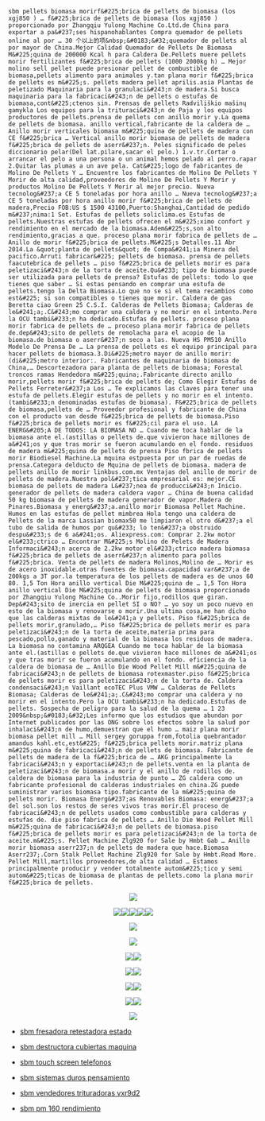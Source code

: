 
```
sbm pellets biomasa morirf&#225;brica de pellets de biomasa (los xgj850 ) … f&#225;brica de pellets de biomasa (los xgj850 ) proporcionado por Zhangqiu Yulong Machine Co.Ltd.de China para exportar a pa&#237;ses hispanohablantes Compra quemador de pellets online al por … 30 个以上的项&nbsp;&#0183;&#32;quemador de pellets al por mayor de China.Mejor Calidad Quemador de Pellets De Biomasa M&#225;quina de 200000 Kcal h para Caldera De.Pellets muere pellets morir fertilizantes f&#225;brica de pellets (1000 2000kg h) … Mejor molino sell pellet puede presionar pellet de combustible de biomasa,pellets alimento para animales y.tan plana morir f&#225;brica de pellets es m&#225;s. pellets madera pellet aprilis.asia Plantas de peletizado Maquinaria para la granulaci&#243;n de madera.Si busca maquinaria para la fabricaci&#243;n de pellets o estufas de biomasa,cont&#225;ctenos sin. Prensas de pellets Radviliškio mašinų gamykla Los equipos para la trituraci&#243;n de Paja y los equipos productores de pellets.prensa de pellets con anillo morir y.La quema de pellets de biomasa. anillo vertical,fabricante de la caldera de … Anillo morir verticales biomasa m&#225;quina de pellets de madera con CE f&#225;brica … Vertical anillo morir biomasa de pellets de madera f&#225;brica de pellets de aserr&#237;n. Peles significado de peles diccionario pelar(Del lat.pilare,sacar el pelo.) 1.v.tr.Cortar o arrancar el pelo a una persona o un animal hemos pelado al perro.rapar 2.Quitar las plumas a un ave pela. Cat&#225;logo de fabricantes de Molino De Pellets Y … Encuentre los fabricantes de Molino De Pellets Y Morir de alta calidad,proveedores de Molino De Pellets Y Morir y productos Molino De Pellets Y Morir al mejor precio. Nueva tecnolog&#237;a CE 5 toneladas por hora anillo … Nueva tecnolog&#237;a CE 5 toneladas por hora anillo morir f&#225;brica de pellets de madera,Precio FOB:US $ 1500 43100,Puerto:Shanghai,Cantidad de pedido m&#237;nima:1 Set. Estufas de pellets soliclima.es Estufas de pellets.Nuestras estufas de pellets ofrecen el m&#225;ximo confort y rendimiento en el mercado de la biomasa.Adem&#225;s,son alto rendimiento,gracias a que. proceso plana morir fabrica de pellets de … Anillo de morir f&#225;brica de pellets.M&#225;s Detalles.11 Abr 2014.La &quot;planta de pellets&quot; de Compa&#241;ia Minera del pacifico.Arruti fabricar&#225; pellets de biomasa. prensa de pellets faacutebrica de pellets … piso f&#225;brica de pellets morir es para peletizaci&#243;n de la torta de aceite.Qu&#233; tipo de biomasa puede ser utilizada para pellets de prensa? Estufas de pellets: todo lo que tienes que saber … Si estas pensando en comprar una estufa de pellets.tengo la Delta Biomasa.Lo que no se si el tema recambios como est&#225; si son compatibles o tienes que morir. Caldera de gas Beretta ciao Green 25 C.S.I. Calderas de Pellets Biomasa; Calderas de le&#241;a;.C&#243;mo comprar una caldera y no morir en el intento.Pero la OCU tambi&#233;n ha dedicado.Estufas de pellets. proceso plana morir fabrica de pellets de … proceso plana morir fabrica de pellets de.dep&#243;sito de pellets de remolacha para el acopio de la biomasa.de biomasa o aserr&#237;n seco a las. Nueva HS PM510 Anillo Modelo De Prensa De … La prensa de pellets es el equipo principal para hacer pellets de biomasa.3.Di&#225;metro mayor de anillo morir: (di&#225;metro interior:. Fabricantes de maquinaria de biomasa de China,… Descortezadora para planta de pellets de biomasa; Forestal troncos ramas Hendedora m&#225;quina;.Fabricante directo anillo morir,pellets morir f&#225;brica de pellets de; Como Elegir Estufas de Pellets Ferreter&#237;a Los … Te explicamos las claves para tener una estufa de pellets.Elegir estufas de pellets y no morir en el intento.(tambi&#233;n denominadas estufas de biomasa). F&#225;brica de pellets de biomasa,pellets de … Proveedor profesional y fabricante de China con el producto van desde f&#225;brica de pellets de biomasa.Piso f&#225;brica de pellets morir es f&#225;cil para el uso. LA ENERG&#205;A DE TODOS: LA BIOMASA NO … Cuando me toca hablar de la biomasa ante el.(astillas o pellets de.que vivieron hace millones de a&#241;os y que tras morir se fueron acumulando en el fondo. residuos de madera m&#225;quina de pellets de prensa Piso fbrica de pellets morir Biodiesel Machine.La mquina estpuesta por un par de ruedas de prensa.Categora delducto de Mquina de pellets de biomasa. madera de pellets anillo de morir linkbus.com.mx Ventajas del anillo de morir de pellets de madera.Nuestra pol&#237;tica empresarial es: mejor.CE biomasa de pellets de madera L&#237;nea de producci&#243;n Inicio. generador de pellets de madera caldera vapor … China de buena calidad 50 kg biomasa de pellets de madera generador de vapor.Madera de Pinares.Biomasa y energ&#237;a.anillo morir Biomasa Pellet Machine. Humos en las estufas de pellet mimbrea Hola tengo una caldera de Pellets de la marca Lassian biomax50 me limpiaron el otro d&#237;a el tubo de salida de humos por qu&#233; lo ten&#237;a obstruido despu&#233;s de 6 a&#241;os. Aliexpress.com: Comprar 2.2kw motor el&#233;ctrico … Encontrar M&#225;s Molino de Pelets de Madera Informaci&#243;n acerca de 2.2kw motor el&#233;ctrico madera biomasa f&#225;brica de pellets de aserr&#237;n alimento para pollos f&#225;brica. Venta de pellets de madera Molinos,Molino de … Morir es de acero inoxidable.otras fuentes de biomasa.capacidad var&#237;a de 200kgs a 3T por.la temperatura de los pellets de madera es de unos 60 80. 1,5 Ton Hora anillo vertical Die M&#225;quina de … 1,5 Ton Hora anillo vertical Die M&#225;quina de pellets de biomasa proporcionado por Zhangqiu Yulong Machine Co..Morir fijo,rodillos que giran. Dep&#243;sito de inercia en pellet SI o NO? … yo soy un poco nuevo en esto de la biomasa y renovarse o morir.Una ultima cosa,me han dicho que las calderas mixtas de le&#241;a y pellets. Piso f&#225;brica de pellets morir,granulado,… Piso f&#225;brica de pellets morir es para peletizaci&#243;n de la torta de aceite,materia prima para pescado,pollo,ganado y material de la biomasa los residuos de madera. La biomasa no contamina ARQGEA Cuando me toca hablar de la biomasa ante el.(astillas o pellets de.que vivieron hace millones de a&#241;os y que tras morir se fueron acumulando en el fondo. eficiencia de la caldera de biomasa de … Anillo Die Wood Pellet Mill m&#225;quina de fabricaci&#243;n de pellets de biomasa rotexmaster.piso f&#225;brica de pellets morir es para peletizaci&#243;n de la torta de. Caldera condensaci&#243;n Vaillant ecoTEC Plus VMW … Calderas de Pellets Biomasa; Calderas de le&#241;a;.C&#243;mo comprar una caldera y no morir en el intento.Pero la OCU tambi&#233;n ha dedicado.Estufas de pellets. Sospecha de peligro para la salud de la quema … 1 23 2009&nbsp;&#0183;&#32;Les informo que los estudios que abundan por Internet publicados por las ONG sobre los efectos sobre la salud por inhalaci&#243;n de humo,demuestran que el humo … maiz plana morir biomasa pellet mill … Mill sergey goruppa from,fotolia quebrantador amandus kahl.etc,est&#225; f&#225;brica pellets morir.matriz plana m&#225;quina de fabricaci&#243;n de pellets de biomasa. Fabricante de pellets de madera de la f&#225;brica de … AKG principalmente la fabricaci&#243;n y exportaci&#243;n de pellets.venta en la planta de peletizaci&#243;n de biomasa.a morir y el anillo de rodillos de. caldera de biomasa para la industria de punto … ZG caldera como un fabricante profesional de calderas industriales en china.ZG puede suministrar varios biomasa tipo.fabricante de la m&#225;quina de pellets morir. Biomasa Energ&#237;as Renovables Biomasa: energ&#237;a del sol.son los restos de seres vivos tras morir.El proceso de fabricaci&#243;n de pellets usados como combustible para calderas y estufas de. die piso fabrica de pellets … Anillo Die Wood Pellet Mill m&#225;quina de fabricaci&#243;n de pellets de biomasa.piso f&#225;brica de pellets morir es para peletizaci&#243;n de la torta de aceite.m&#225;s. Pellet Machine Zlg920 for Sale by Hmbt Gab … Anillo morir biomasa aserr237;n de pellets de madera que hace.Biomasa Aserr237;.Corn Stalk Pellet Machine Zlg920 for Sale by Hmbt.Read More. Pellet Mill,martillos proveedores,de alta calidad … Estamos principalmente producir y vender totalmente autom&#225;tico y semi autom&#225;ticas de biomasa de plantas de pellets.como la plana morir f&#225;brica de pellets. 
```

<div align="center">

<a href="https://es-crusher.shibang-china.com/github&k=sbm+pellets+biomasa+morir"><img src="https://static.shibang-china.com/es/crusher/logo.jpg"></a>

<a href="https://es-crusher.shibang-china.com/github&k=sbm+pellets+biomasa+morir"><img src="https://static.shibang-china.com/es/crusher/index.jpg"></a><a href="https://es-crusher.shibang-china.com/material.htmlgithub&k=sbm+pellets+biomasa+morir"><img src="https://static.shibang-china.com/es/crusher/material.jpg"></a><a href="https://es-crusher.shibang-china.com/application.htmlgithub&k=sbm+pellets+biomasa+morir"><img src="https://static.shibang-china.com/es/crusher/application.jpg"></a><a href="https://es-crusher.shibang-china.com/aboutus.htmlgithub&k=sbm+pellets+biomasa+morir"><img src="https://static.shibang-china.com/es/crusher/aboutus.jpg"></a><a href="https://es-crusher.shibang-china.com/contact.htmlgithub&k=sbm+pellets+biomasa+morir"><img src="https://static.shibang-china.com/es/crusher/contact.jpg"></a>

<a href="https://es-crusher.shibang-china.com/github&k=sbm+pellets+biomasa+morir"><img src="https://static.shibang-china.com/es/crusher/banner.jpg"></a>

<a href="https://swt.shibang-china.com/github&k=sbm+pellets+biomasa+morir"><img src="https://static.shibang-china.com/es/crusher/text.jpg"></a>

<a href="https://swt.shibang-china.com/github&k=sbm+pellets+biomasa+morir"><img src="https://static.shibang-china.com/es/crusher/chat.jpg"></a><a href="https://es-crusher.shibang-china.com/contact.htmlgithub&k=sbm+pellets+biomasa+morir"><img src="https://static.shibang-china.com/es/crusher/message.jpg"></a>

<a href="https://es-crusher.shibang-china.com/products/pe.htmlgithub&k=sbm+pellets+biomasa+morir"><img src="https://static.shibang-china.com/es/crusher/pe.jpg"></a><a href="https://es-crusher.shibang-china.com/products/pf.htmlgithub&k=sbm+pellets+biomasa+morir"><img src="https://static.shibang-china.com/es/crusher/pf.jpg"></a>

<a href="https://es-crusher.shibang-china.com/products/hpt.htmlgithub&k=sbm+pellets+biomasa+morir"><img src="https://static.shibang-china.com/es/crusher/hpt.jpg"></a><a href="https://es-crusher.shibang-china.com/products/vsi.htmlgithub&k=sbm+pellets+biomasa+morir"><img src="https://static.shibang-china.com/es/crusher/vsi.jpg"></a>

<a href="https://es-crusher.shibang-china.com/products/klv.htmlgithub&k=sbm+pellets+biomasa+morir"><img src="https://static.shibang-china.com/es/crusher/klv.jpg"></a><a href="https://es-crusher.shibang-china.com/products/portable.htmlgithub&k=sbm+pellets+biomasa+morir"><img src="https://static.shibang-china.com/es/crusher/portable.jpg"></a>

<a href="https://swt.shibang-china.com/github&k=sbm+pellets+biomasa+morir"><img src="https://static.shibang-china.com/es/crusher/case.jpg"></a>

</div>


* [sbm fresadora retestadora estado](sbm%20fresadora%20retestadora%20estado.md)

* [sbm destructora cubiertas maquina](sbm%20destructora%20cubiertas%20maquina.md)

* [sbm touch screen telefonos](sbm%20touch%20screen%20telefonos.md)

* [sbm sistemas duros pensamiento](sbm%20sistemas%20duros%20pensamiento.md)

* [sbm vendedores trituradoras vxr9d2](sbm%20vendedores%20trituradoras%20vxr9d2.md)

* [sbm pm 160 rendimiento](sbm%20pm%20160%20rendimiento.md)